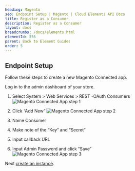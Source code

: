 ```yaml
---
heading: Magento
seo: Endpoint Setup | Magento | Cloud Elements API Docs
title: Register as a Consumer
description: Register as a Consumer
layout: docs
breadcrumbs: /docs/elements.html
elementId: 356
parent: Back to Element Guides
order: 5
---
```


## Endpoint Setup

Follow these steps to create a new Magento Connected app.

Log in to the admin dashboard of your store.

1. Select System > Web Services > REST -OAuth Consumers
![Magento Connected App step 1](http://cloud-elements.com/wp-content/uploads/2016/03/MagentoAPI1.png)

2. Click “Add New”
![Magento Connected App step 2](http://cloud-elements.com/wp-content/uploads/2016/03/MagentoAPI2.png)

3. Name Consumer

4. Make note of the “Key” and “Secret”

5. Input callback URL

6. Input Admin Password and click “Save”
![Magento Connected App step 3](http://cloud-elements.com/wp-content/uploads/2016/03/MagentoAPI3.png)

Next [create an instance](magento-create-instance.html).

